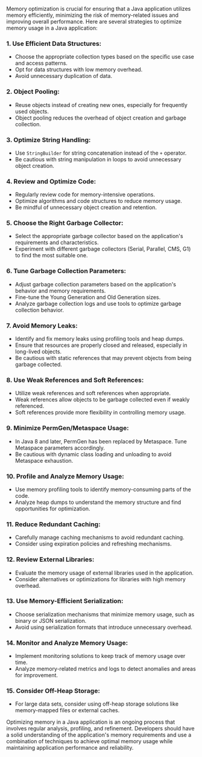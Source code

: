 Memory optimization is crucial for ensuring that a Java application utilizes memory efficiently, minimizing the risk of memory-related issues and improving overall performance. Here are several strategies to optimize memory usage in a Java application:

### 1. **Use Efficient Data Structures:**
   - Choose the appropriate collection types based on the specific use case and access patterns.
   - Opt for data structures with low memory overhead.
   - Avoid unnecessary duplication of data.

### 2. **Object Pooling:**
   - Reuse objects instead of creating new ones, especially for frequently used objects.
   - Object pooling reduces the overhead of object creation and garbage collection.

### 3. **Optimize String Handling:**
   - Use `StringBuilder` for string concatenation instead of the `+` operator.
   - Be cautious with string manipulation in loops to avoid unnecessary object creation.

### 4. **Review and Optimize Code:**
   - Regularly review code for memory-intensive operations.
   - Optimize algorithms and code structures to reduce memory usage.
   - Be mindful of unnecessary object creation and retention.

### 5. **Choose the Right Garbage Collector:**
   - Select the appropriate garbage collector based on the application's requirements and characteristics.
   - Experiment with different garbage collectors (Serial, Parallel, CMS, G1) to find the most suitable one.

### 6. **Tune Garbage Collection Parameters:**
   - Adjust garbage collection parameters based on the application's behavior and memory requirements.
   - Fine-tune the Young Generation and Old Generation sizes.
   - Analyze garbage collection logs and use tools to optimize garbage collection behavior.

### 7. **Avoid Memory Leaks:**
   - Identify and fix memory leaks using profiling tools and heap dumps.
   - Ensure that resources are properly closed and released, especially in long-lived objects.
   - Be cautious with static references that may prevent objects from being garbage collected.

### 8. **Use Weak References and Soft References:**
   - Utilize weak references and soft references when appropriate.
   - Weak references allow objects to be garbage collected even if weakly referenced.
   - Soft references provide more flexibility in controlling memory usage.

### 9. **Minimize PermGen/Metaspace Usage:**
   - In Java 8 and later, PermGen has been replaced by Metaspace. Tune Metaspace parameters accordingly.
   - Be cautious with dynamic class loading and unloading to avoid Metaspace exhaustion.

### 10. **Profile and Analyze Memory Usage:**
   - Use memory profiling tools to identify memory-consuming parts of the code.
   - Analyze heap dumps to understand the memory structure and find opportunities for optimization.

### 11. **Reduce Redundant Caching:**
   - Carefully manage caching mechanisms to avoid redundant caching.
   - Consider using expiration policies and refreshing mechanisms.

### 12. **Review External Libraries:**
   - Evaluate the memory usage of external libraries used in the application.
   - Consider alternatives or optimizations for libraries with high memory overhead.

### 13. **Use Memory-Efficient Serialization:**
   - Choose serialization mechanisms that minimize memory usage, such as binary or JSON serialization.
   - Avoid using serialization formats that introduce unnecessary overhead.

### 14. **Monitor and Analyze Memory Usage:**
   - Implement monitoring solutions to keep track of memory usage over time.
   - Analyze memory-related metrics and logs to detect anomalies and areas for improvement.

### 15. **Consider Off-Heap Storage:**
   - For large data sets, consider using off-heap storage solutions like memory-mapped files or external caches.

Optimizing memory in a Java application is an ongoing process that involves regular analysis, profiling, and refinement. Developers should have a solid understanding of the application's memory requirements and use a combination of techniques to achieve optimal memory usage while maintaining application performance and reliability.
